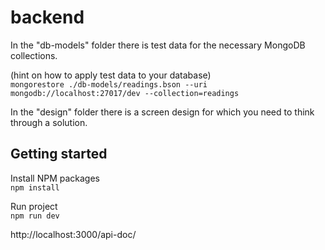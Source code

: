 # backend
In the "db-models" folder there is test data for the necessary MongoDB collections.

(hint on how to apply test data to your database)\
`mongorestore ./db-models/readings.bson --uri mongodb://localhost:27017/dev --collection=readings`

In the "design" folder there is a screen design for which you need to think through a solution.

## Getting started

Install NPM packages\
`npm install`

Run project\
`npm run dev`

http://localhost:3000/api-doc/
